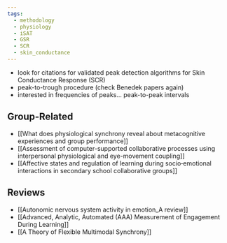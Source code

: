 ```yaml
---
tags:
  - methodology
  - physiology
  - iSAT
  - GSR
  - SCR
  - skin_conductance
---
```


- look for citations for validated peak detection algorithms for Skin Conductance Response (SCR)
- peak-to-trough procedure (check Benedek papers again)
- interested in frequencies of peaks... peak-to-peak intervals 

## Group-Related
- [[What does physiological synchrony reveal about metacognitive experiences and group performance]]
- [[Assessment of computer-supported collaborative processes using interpersonal physiological and eye-movement coupling]]
- [[Affective states and regulation of learning during socio‐emotional interactions in secondary school collaborative groups]]

## Reviews
- [[Autonomic nervous system activity in emotion_A review]]
- [[Advanced, Analytic, Automated (AAA) Measurement of Engagement During Learning]]
- [[A Theory of Flexible Multimodal Synchrony]]